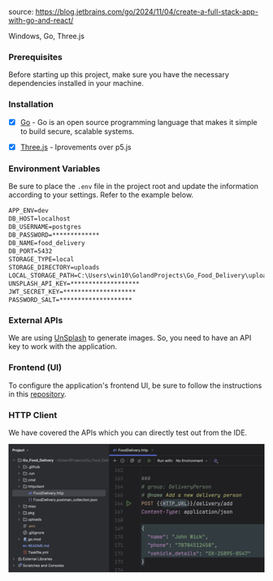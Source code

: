source: https://blog.jetbrains.com/go/2024/11/04/create-a-full-stack-app-with-go-and-react/

Windows, Go, Three.js



### Prerequisites

Before starting up this project, make sure you have the necessary dependencies installed in your machine.


###  Installation

- [x] [Go](https://go.dev/) - Go is an open source programming language that makes it simple to build secure, scalable systems.

- [x] [Three.js](https://threejs.org/manual/#en/installation) - Iprovements over p5.js


### Environment Variables

Be sure to place the `.env` file in the project root and update the information according to your settings. Refer to the example below.

```
APP_ENV=dev
DB_HOST=localhost
DB_USERNAME=postgres
DB_PASSWORD=*************
DB_NAME=food_delivery
DB_PORT=5432
STORAGE_TYPE=local
STORAGE_DIRECTORY=uploads
LOCAL_STORAGE_PATH=C:\Users\win10\GolandProjects\Go_Food_Delivery\uploads
UNSPLASH_API_KEY=*******************
JWT_SECRET_KEY=********************
PASSWORD_SALT=********************
```

### External APIs

We are using [UnSplash](https://unsplash.com/) to generate images. So, you need to have an API key to work with the application. 


### Frontend (UI)

To configure the application's frontend UI, be sure to follow the instructions in this [repository][repo].

[repo]: https://github.com/mukulmantosh/food_delivery_frontend


### HTTP Client

We have covered the APIs which you can directly test out from the IDE. 

![httpclient](./misc/images/httpclient.png)
